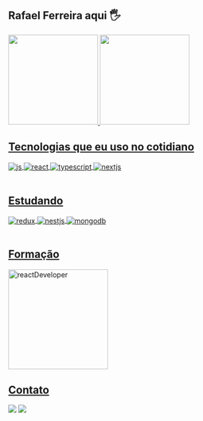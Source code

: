 ## Rafael Ferreira aqui 🖐️

<div>
  <a href="https://github.com/RafaelRF99">
  <img height="180em" src="https://github-readme-stats.vercel.app/api?username=RafaelRF99&show_icons=true&theme=dracula&count_private=true"/>
  <img height="180em" src="https://github-readme-stats.vercel.app/api/top-langs/?username=RafaelRF99&layout=compact&langs_count=7&theme=dracula"/>
</div>




## Tecnologias que eu uso no cotidiano
<div style="display: inline_block">
  <img align="center" alt="js" src="https://img.shields.io/badge/JavaScript-4EA94B?style=for-the-badge&logo=javascript&logoColor=F7DF1E" />
  <img align="center" alt="react" src="https://img.shields.io/badge/React-007ACC?style=for-the-badge&logo=react&logoColor=61DAFB" />
  <img align="center" alt="typescript" src="https://img.shields.io/badge/TypeScript-007ACC?style=for-the-badge&logo=typescript&logoColor=white" />
  <img align="center" alt="nextjs" src="https://img.shields.io/badge/NextJS-fff?style=for-the-badge&logo=next.js&logoColor=black" />
</div><br/>

## Estudando
<div style="display: inline_block">
  <img align="center" alt="redux" src="https://img.shields.io/badge/Redux-fff?style=for-the-badge&logo=redux&logoColor=871C81" />
  <img align="center" alt="nestjs" src="https://img.shields.io/badge/NestJS-fff?style=for-the-badge&logo=nestjs&logoColor=ff0000" />
  <img align="center" alt="mongodb" src="https://img.shields.io/badge/MongoDB-4EA94B?style=for-the-badge&logo=mongodb&logoColor=white" />
</div><br/>

## Formação
<img align="center" alt="reactDeveloper" src="https://hermes.dio.me/tracks/68c81887-a1c2-440d-a7ea-7777bc10cd41.png" width="200" />

## Contato
<div>
<a href = "https://wa.me/5519998255728"><img src="https://img.shields.io/badge/WhatsApp-25D366?style=for-the-badge&logo=whatsapp&logoColor=white" target="_blank"></a>
<a href="https://www.linkedin.com/in/rafael-ferreira99/" target="_blank"><img src="https://img.shields.io/badge/-LinkedIn-%230077B5?style=for-the-badge&logo=linkedin&logoColor=white" target="_blank"></a>
</div>
